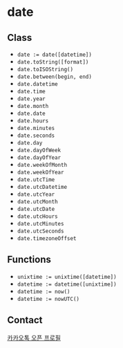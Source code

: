 # date

## Class
- `date := date([datetime])`
- `date.toString([format])`
- `date.toISOString()`
- `date.between(begin, end)`
- `date.datetime`
- `date.time`
- `date.year`
- `date.month`
- `date.date`
- `date.hours`
- `date.minutes`
- `date.seconds`
- `date.day`
- `date.dayOfWeek`
- `date.dayOfYear`
- `date.weekOfMonth`
- `date.weekOfYear`
- `date.utcTime`
- `date.utcDatetime`
- `date.utcYear`
- `date.utcMonth`
- `date.utcDate`
- `date.utcHours`
- `date.utcMinutes`
- `date.utcSeconds`
- `date.timezoneOffset`

## Functions
- `unixtime := unixtime([datetime])`
- `datetime := datetime([unixtime])`
- `datetime := now()`
- `datetime := nowUTC()`

## Contact
[카카오톡 오픈 프로필](https://open.kakao.com/me/neovis)
